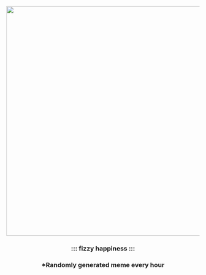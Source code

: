 <p align="center">
        <img src="https://i.redd.it/mernnbzuuq391.jpg" width="600" height="600">
        </p>
        <h3 align="center">::: fizzy happiness :::</h3>
        <h3 align="center">*Randomly generated meme every hour</h3>
    